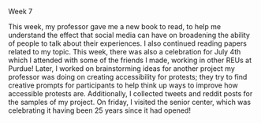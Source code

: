 Week 7

This week, my professor gave me a new book to read, to help me understand the effect that social media can have on broadening the ability of people to talk about their experiences. I also continued reading papers related to my topic. This week, there was also a celebration for July 4th which I attended with some of the friends I made, working in other REUs at Purdue! Later, I worked on brainstorming ideas for another project my professor was doing on creating accessibility for protests; they try to find creative prompts for participants to help think up ways to improve how accessible protests are. Additionally, I collected tweets and reddit posts for the samples of my project. On friday, I visited the senior center, which was celebrating it having been 25 years since it had opened!   
